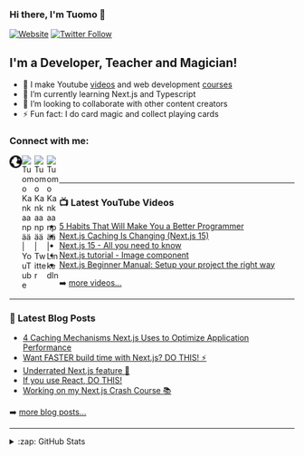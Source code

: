 ### Hi there, I'm Tuomo 👋

[![Website](https://img.shields.io/website?label=tuomokankaanpaa.com&style=for-the-badge&url=https%3A%2F%2Ftuomokankaanpaa.com)](https://tuomokankaanpaa.com)
[![Twitter Follow](https://img.shields.io/twitter/follow/tumee?color=1DA1F2&logo=twitter&style=for-the-badge)](https://twitter.com/intent/follow?original_referer=https%3A%2F%2Fgithub.com%2Ftumetus&screen_name=tumee)

## I'm a Developer, Teacher and Magician!

- 🔭 I make Youtube [videos][youtube] and web development [courses][courses]
- 🌱 I’m currently learning Next.js and Typescript
- 👯 I’m looking to collaborate with other content creators
- ⚡ Fun fact: I do card magic and collect playing cards
### Connect with me:

[<img align="left" alt="tuomokankaanpaa.com" width="22px" src="https://raw.githubusercontent.com/iconic/open-iconic/master/svg/globe.svg" />][website]
[<img align="left" alt="Tuomo Kankaanpää | YouTube" width="22px" src="https://cdn.jsdelivr.net/npm/simple-icons@v3/icons/youtube.svg" />][youtube]
[<img align="left" alt="Tuomo Kankaanpää | Twitter" width="22px" src="https://cdn.jsdelivr.net/npm/simple-icons@v3/icons/twitter.svg" />][twitter]
[<img align="left" alt="Tuomo Kankaanpää | LinkedIn" width="22px" src="https://cdn.jsdelivr.net/npm/simple-icons@v3/icons/linkedin.svg" />][linkedin]

<br />
<br />

---

### 📺 Latest YouTube Videos

<!-- YOUTUBE:START -->
- [5 Habits That Will Make You a Better Programmer](https://www.youtube.com/watch?v=KqW7tAwdOzc)
- [Next.js Caching Is Changing &lpar;Next.js 15&rpar;](https://www.youtube.com/watch?v=qXDtfaF2SKw)
- [Next.js 15 - All you need to know](https://www.youtube.com/watch?v=JMu_g0oXBBA)
- [Next.js tutorial - Image component](https://www.youtube.com/watch?v=8lDxivEusUc)
- [Next.js Beginner Manual: Setup your project the right way](https://www.youtube.com/watch?v=jY7IxCISPbs)
<!-- YOUTUBE:END -->

➡️ [more videos...][youtube]

---

### 📕 Latest Blog Posts

<!-- BLOG-POST-LIST:START -->
- [4 Caching Mechanisms Next.js Uses to Optimize Application Performance](https://dev.to/tumee/4-caching-mechanisms-nextjs-uses-to-optimize-application-performance-5eo8)
- [Want FASTER build time with Next.js? DO THIS! ⚡](https://dev.to/tumee/want-faster-build-time-with-nextjs-do-this-39lc)
- [Underrated Next.js feature 🤯](https://dev.to/tumee/underrated-nextjs-feature-56ii)
- [If you use React, DO THIS!](https://dev.to/tumee/if-you-use-react-do-this-gh8)
- [Working on my Next.js Crash Course 📚](https://dev.to/tumee/working-on-my-nextjs-crash-course-4nch)
<!-- BLOG-POST-LIST:END -->

➡️ [more blog posts...][blog]

---

<details>
  <summary>:zap: GitHub Stats</summary>

  <img align="left" alt="Tuomo's GitHub Stats" src="https://github-readme-stats.vercel.app/api?username=tumetus&theme=algolia&show_icons=true&hide_border=true" />

</details>

[website]: https://tuomokankaanpaa.com
[blog]: https://tuomokankaanpaa.com/blog
[courses]: http://tuomokankaanpaa.com/courses
[twitter]: https://twitter.com/tumee
[youtube]: https://www.youtube.com/channel/UC34UXFLKqdW3cpk5CBu2Siw
[linkedin]: https://linkedin.com/in/tuomo-kankaanpää-2a0a9753
